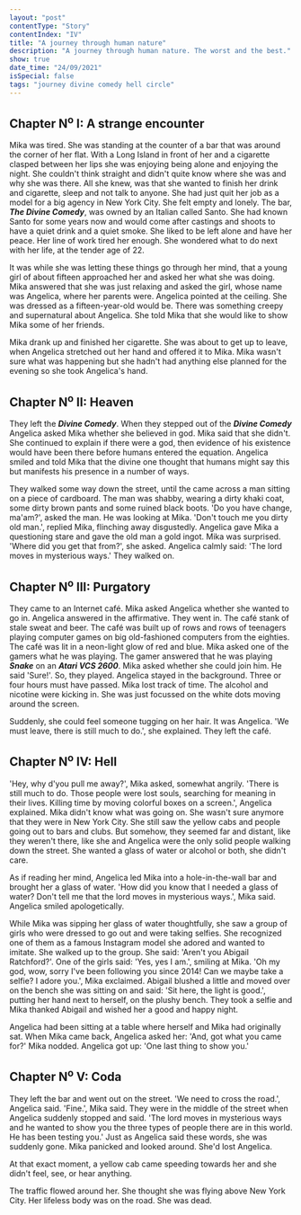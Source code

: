 ```yaml
---
layout: "post"
contentType: "Story"
contentIndex: "IV"
title: "A journey through human nature"
description: "A journey through human nature. The worst and the best."
show: true
date_time: "24/09/2021"
isSpecial: false
tags: "journey divine comedy hell circle"
---
```


## Chapter N<sup>o</sup> I: A strange encounter

Mika was tired.
She was standing at the counter of a bar that was around the corner of her flat. With a Long Island in front of her and a cigarette clasped between her lips she was enjoying being alone and enjoying the night. She couldn't think straight and didn't quite know where she was and why she was there. All she knew, was that she wanted to finish her drink and cigarette, sleep and not talk to anyone. She had just quit her job as a model for a big agency in New York City. She felt empty and lonely. The bar, ***The Divine Comedy***, was owned by an Italian called Santo. She had known Santo for some years now and would come after castings and shoots to have a quiet drink and a quiet smoke.
She liked to be left alone and have her peace. Her line of work tired her enough. She wondered what to do next with her life, at the tender age of 22.

It was while she was letting these things go through her mind, that a young girl of about fifteen approached her and asked her what she was doing. Mika answered that she was just relaxing and asked the girl, whose name was Angelica, where her parents were. Angelica pointed at the ceiling. She was dressed as a fifteen-year-old would be. There was something creepy and supernatural about Angelica. She told Mika that she would like to show Mika some of her friends.

Mika drank up and finished her cigarette. She was about to get up to leave, when Angelica stretched out her hand and offered it to Mika. Mika wasn't sure what was happening but she hadn't had anything else planned for the evening so she took Angelica's hand.

## Chapter N<sup>o</sup> II: Heaven

They left the ***Divine Comedy***.
When they stepped out of the ***Divine Comedy*** Angelica asked Mika whether she believed in god.
Mika said that she didn't. She continued to explain if there were a god, then evidence of his existence would have been there before
humans entered the equation. Angelica smiled and told Mika that the divine one thought that humans might say this but manifests his presence in a number of ways.

They walked some way down the street, until the came across a man sitting on a piece of cardboard. The man was shabby, wearing a dirty khaki coat, some dirty brown pants and some ruined black boots. 'Do you have change, ma'am?', asked the man. He was looking at Mika. 'Don't touch me you dirty old man.', replied Mika, flinching away disgustedly. Angelica gave Mika a questioning stare and gave the old man a gold ingot. Mika was surprised. 'Where did you get that from?', she asked. Angelica calmly said: 'The lord moves in mysterious ways.' They walked on.

## Chapter N<sup>o</sup> III: Purgatory

They came to an Internet café. Mika asked Angelica whether she wanted to go in. Angelica answered in the affirmative. They went in. The café stank of stale sweat and beer. The café was built up of rows and rows of teenagers playing computer games on big old-fashioned computers from the eighties. The café was lit in a neon-light glow of red and blue. Mika asked one of the gamers what he was playing. The gamer answered that he was playing ***Snake*** on an ***Atari VCS 2600***. Mika asked whether she could join him. He said 'Sure!'. So, they played. Angelica stayed in the background. Three or four hours must have passed. Mika lost track of time. The alcohol and nicotine were kicking in. She was just focussed on the white dots moving around the screen.

Suddenly, she could feel someone tugging on her hair. It was Angelica. 'We must leave, there is still much to do.', she explained. They left the café.

## Chapter N<sup>o</sup> IV: Hell

'Hey, why d'you pull me away?', Mika asked, somewhat angrily. 'There is still much to do. Those people were lost souls, searching for meaning in their lives. Killing time by moving colorful boxes on a screen.', Angelica explained. Mika didn't know what was going on. She wasn't sure anymore that they were in New York City. She still saw the yellow cabs and people going out to bars and clubs. But somehow, they seemed far and distant, like they weren't there, like she and Angelica were the only solid people walking down the street. She wanted a glass of water or alcohol or both, she didn't care.

As if reading her mind, Angelica led Mika into a hole-in-the-wall bar and brought her a glass of water. 'How did you know that I needed a glass of water? Don't tell me that the lord moves in mysterious ways.', Mika said. Angelica smiled apologetically.

While Mika was sipping her glass of water thoughtfully, she saw a group of girls who were dressed to go out and were taking selfies. She recognized one of them as a famous Instagram model she adored and wanted to imitate. She walked up to the group. She said: 'Aren't you Abigail Ratchford?'. One of the girls said: 'Yes, yes I am.', smiling at Mika. 'Oh my god, wow, sorry I've been following you since 2014! Can we maybe take a selfie? I adore you.', Mika exclaimed. Abigail blushed a little and moved over on the bench she was sitting on and said: 'Sit here, the light is good.', putting her hand next to herself, on the plushy bench. They took a selfie and Mika thanked Abigail and wished her a good and happy night.

Angelica had been sitting at a table where herself and Mika had originally sat. When Mika came back, Angelica asked her: 'And, got what you came for?' Mika nodded. Angelica got up: 'One last thing to show you.'

## Chapter N<sup>o</sup> V: Coda

They left the bar and went out on the street. 'We need to cross the road.', Angelica said. 'Fine.', Mika said.
They were in the middle of the street when Angelica suddenly stopped and said. 'The lord moves in mysterious ways and he wanted to show you the three types of people there are in this world. He has been testing you.' Just as Angelica said these words, she was suddenly gone. Mika panicked and looked around. She'd lost Angelica.

At that exact moment, a yellow cab came speeding towards her and she didn't feel, see, or hear anything.

The traffic flowed around her. She thought she was flying above New York City. Her lifeless body was on the road. She was dead.
